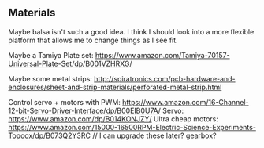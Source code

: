 ## Materials

Maybe balsa isn't such a good idea.  I think I should look into a more flexible platform that allows me to change things as I see fit.

Maybe a Tamiya Plate set: https://www.amazon.com/Tamiya-70157-Universal-Plate-Set/dp/B001VZHRXG/

Maybe some metal strips: http://spiratronics.com/pcb-hardware-and-enclosures/sheet-and-strip-materials/perforated-metal-strip.html

Control servo + motors with PWM: https://www.amazon.com/16-Channel-12-bit-Servo-Driver-Interface/dp/B00EIB0U7A/
Servo: https://www.amazon.com/dp/B014KONJZY/
Ultra cheap motors: https://www.amazon.com/15000-16500RPM-Electric-Science-Experiments-Topoox/dp/B073Q2Y3RC // I can upgrade these later? gearbox?

